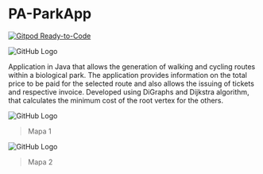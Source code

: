 # PA-ParkApp

[![Gitpod Ready-to-Code](https://img.shields.io/badge/Gitpod-ready--to--code-blue?logo=gitpod)](https://gitpod.io/#https://github.com/Joaosilgo/PA-ParkApp)


![GitHub Logo](/Downloads/Projeto%20Final/3ºEntrega/1Entrega/Wakhan%20Corrido.PNG)

Application in Java that allows the generation of walking and cycling routes within a biological park. The application provides information on the total price to be paid for the selected route and also allows the issuing of tickets and respective invoice. Developed using DiGraphs and Dijkstra algorithm, that calculates the minimum cost of the root vertex for the others.

![GitHub Logo](/Downloads/Projeto%20Final/3%C2%BAEntrega/1Entrega/GraphDitance.png)

> Mapa 1

![GitHub Logo](/Downloads/Projeto%20Final/3ºEntrega/1Entrega/GraphDistance2.png)
> Mapa 2
